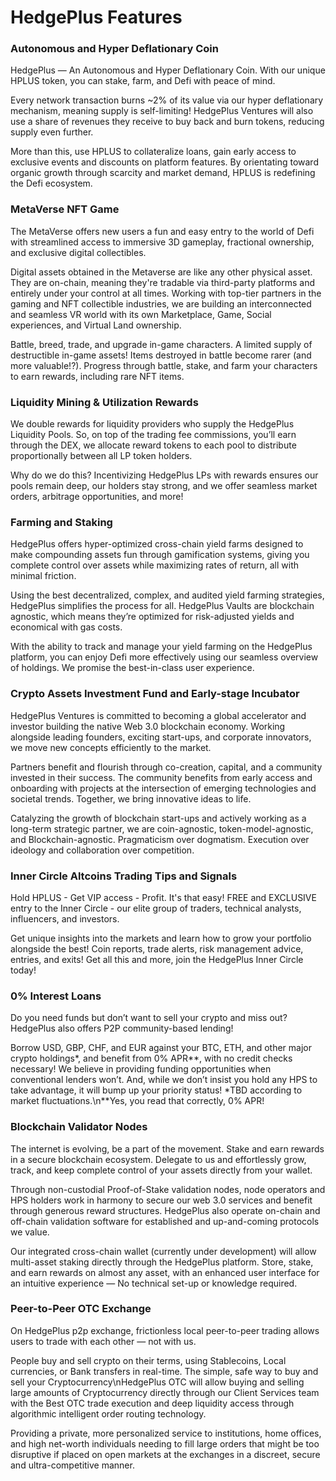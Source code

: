 # HedgePlus Features

### Autonomous and Hyper Deflationary Coin

HedgePlus — An Autonomous and Hyper Deflationary Coin. With our unique HPLUS token, you can stake, farm, and Defi with peace of mind.

Every network transaction burns ~2% of its value via our hyper deflationary mechanism, meaning supply is self-limiting! HedgePlus Ventures will also use a share of revenues they receive to buy back and burn tokens, reducing supply even further.

More than this, use HPLUS to collateralize loans, gain early access to exclusive events and discounts on platform features. By orientating toward organic growth through scarcity and market demand, HPLUS is redefining the Defi ecosystem.

### MetaVerse NFT Game

The MetaVerse offers new users a fun and easy entry to the world of Defi with streamlined access to immersive 3D gameplay, fractional ownership, and exclusive digital collectibles.

Digital assets obtained in the Metaverse are like any other physical asset. They are on-chain, meaning they're tradable via third-party platforms and entirely under your control at all times. Working with top-tier partners in the gaming and NFT collectible industries, we are building an interconnected and seamless VR world with its own Marketplace, Game, Social experiences, and Virtual Land ownership.

Battle, breed, trade, and upgrade in-game characters. A limited supply of destructible in-game assets! Items destroyed in battle become rarer (and more valuable!?). Progress through battle, stake, and farm your characters to earn rewards, including rare NFT items.

### Liquidity Mining & Utilization Rewards

We double rewards for liquidity providers who supply the HedgePlus Liquidity Pools. So, on top of the trading fee commissions, you’ll earn through the DEX, we allocate reward tokens to each pool to distribute proportionally between all LP token holders.

Why do we do this? Incentivizing HedgePlus LPs with rewards ensures our pools remain deep, our holders stay strong, and we offer seamless market orders, arbitrage opportunities, and more!

### Farming and Staking

HedgePlus offers hyper-optimized cross-chain yield farms designed to make compounding assets fun through gamification systems, giving you complete control over assets while maximizing rates of return, all with minimal friction.

Using the best decentralized, complex, and audited yield farming strategies, HedgePlus simplifies the process for all. HedgePlus Vaults are blockchain agnostic, which means they’re optimized for risk-adjusted yields and economical with gas costs.

With the ability to track and manage your yield farming on the HedgePlus platform, you can enjoy Defi more effectively using our seamless overview of holdings. We promise the best-in-class user experience.

### Crypto Assets Investment Fund and Early-stage Incubator

HedgePlus Ventures is committed to becoming a global accelerator and investor building the native Web 3.0 blockchain economy. Working alongside leading founders, exciting start-ups, and corporate innovators, we move new concepts efficiently to the market.

Partners benefit and flourish through co-creation, capital, and a community invested in their success. The community benefits from early access and onboarding with projects at the intersection of emerging technologies and societal trends. Together, we bring innovative ideas to life.

Catalyzing the growth of blockchain start-ups and actively working as a long-term strategic partner, we are coin-agnostic, token-model-agnostic, and Blockchain-agnostic. Pragmaticism over dogmatism. Execution over ideology and collaboration over competition.

### Inner Circle Altcoins  Trading Tips and Signals

Hold HPLUS - Get VIP access - Profit.
It's that easy! FREE and EXCLUSIVE entry to the Inner Circle - our elite group of traders, technical analysts, influencers, and investors.

Get unique insights into the markets and learn how to grow your portfolio alongside the best! Coin reports, trade alerts, risk management advice, entries, and exits! Get all this and more, join the HedgePlus Inner Circle today!

### 0% Interest  Loans

Do you need funds but don’t want to sell your crypto and miss out? HedgePlus also offers P2P community-based lending!

Borrow USD, GBP, CHF, and EUR against your BTC, ETH, and other major crypto holdings*, and benefit from 0% APR**, with no credit checks necessary! We believe in providing funding opportunities when conventional lenders won’t. And, while we don’t insist you hold any HPS to take advantage, it will bump up your priority status!
*TBD according to market fluctuations.\n**Yes, you read that correctly, 0% APR!

### Blockchain  Validator Nodes

The internet is evolving, be a part of the movement. Stake and earn rewards in a secure blockchain ecosystem. Delegate to us and effortlessly grow, track, and keep complete control of your assets directly from your wallet.

Through non-custodial Proof-of-Stake validation nodes, node operators and HPS holders work in harmony to secure our web 3.0 services and benefit through generous reward structures. HedgePlus also operate on-chain and off-chain validation software for established and up-and-coming protocols we value.

Our integrated cross-chain wallet (currently under development) will allow multi-asset staking directly through the HedgePlus platform. Store, stake, and earn rewards on almost any asset, with an enhanced user interface for an intuitive experience — No technical set-up or knowledge required.

### Peer-to-Peer  OTC Exchange

On HedgePlus p2p exchange, frictionless local peer-to-peer trading allows users to trade with each other — not with us.

People buy and sell crypto on their terms, using Stablecoins, Local currencies, or Bank transfers in real-time. The simple, safe way to buy and sell your Cryptocurrency\nHedgePlus OTC will allow buying and selling large amounts of Cryptocurrency directly through our Client Services team with the Best OTC trade execution and deep liquidity access through algorithmic intelligent order routing technology.

Providing a private, more personalized service to institutions, home offices, and high net-worth individuals needing to fill large orders that might be too disruptive if placed on open markets at the exchanges in a discreet, secure and ultra-competitive manner.